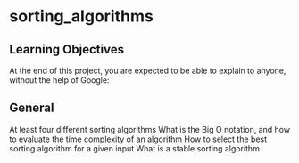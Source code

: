 # sorting_algorithms

## Learning Objectives

At the end of this project, you are expected to be able to explain to anyone, without the help of Google:

## General

At least four different sorting algorithms
What is the Big O notation, and how to evaluate the time complexity of an algorithm
How to select the best sorting algorithm for a given input
What is a stable sorting algorithm
